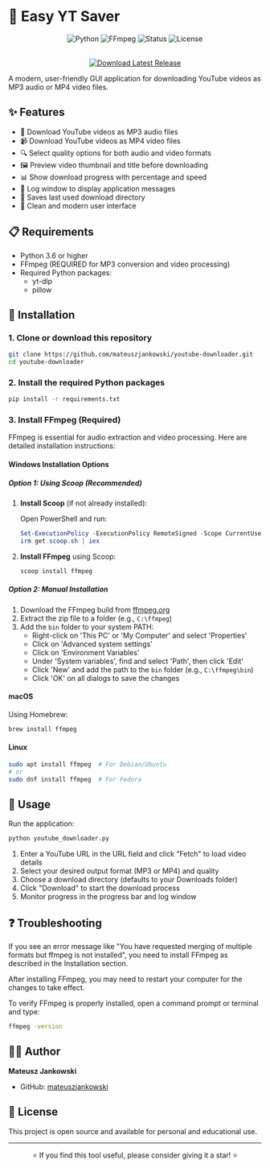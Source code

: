 # 🎵 Easy YT Saver

<div align="center">

![Python](https://img.shields.io/badge/Python-3.6+-blue.svg?style=for-the-badge&logo=python&logoColor=white)
![FFmpeg](https://img.shields.io/badge/FFmpeg-required-red.svg?style=for-the-badge&logo=ffmpeg&logoColor=white)
![Status](https://img.shields.io/badge/Status-Active-success.svg?style=for-the-badge)
![License](https://img.shields.io/badge/License-Open_Source-green.svg?style=for-the-badge)

<br>
<a href="https://github.com/emdes515/easy-yt-saver/releases">
  <img src="https://img.shields.io/badge/Download-Latest_Release-2ea44f?style=for-the-badge&logo=github" alt="Download Latest Release">
</a>

</div>

A modern, user-friendly GUI application for downloading YouTube videos as MP3 audio or MP4 video
files.

## ✨ Features

- 🎵 Download YouTube videos as MP3 audio files
- 📹 Download YouTube videos as MP4 video files
- 🔍 Select quality options for both audio and video formats
- 🖼️ Preview video thumbnail and title before downloading
- 📊 Show download progress with percentage and speed
- 📝 Log window to display application messages
- 💾 Saves last used download directory
- 🎨 Clean and modern user interface

## 📋 Requirements

- Python 3.6 or higher
- FFmpeg (REQUIRED for MP3 conversion and video processing)
- Required Python packages:
  - yt-dlp
  - pillow

## 🔧 Installation

### 1. Clone or download this repository

```bash
git clone https://github.com/mateuszjankowski/youtube-downloader.git
cd youtube-downloader
```

### 2. Install the required Python packages

```bash
pip install -r requirements.txt
```

### 3. Install FFmpeg (Required)

FFmpeg is essential for audio extraction and video processing. Here are detailed installation
instructions:

#### Windows Installation Options

##### Option 1: Using Scoop (Recommended)

1. **Install Scoop** (if not already installed):

   Open PowerShell and run:

   ```powershell
   Set-ExecutionPolicy -ExecutionPolicy RemoteSigned -Scope CurrentUser
   irm get.scoop.sh | iex
   ```

2. **Install FFmpeg** using Scoop:

   ```powershell
   scoop install ffmpeg
   ```

##### Option 2: Manual Installation

1. Download the FFmpeg build from [ffmpeg.org](https://ffmpeg.org/download.html)
2. Extract the zip file to a folder (e.g., `C:\ffmpeg`)
3. Add the `bin` folder to your system PATH:
   - Right-click on 'This PC' or 'My Computer' and select 'Properties'
   - Click on 'Advanced system settings'
   - Click on 'Environment Variables'
   - Under 'System variables', find and select 'Path', then click 'Edit'
   - Click 'New' and add the path to the `bin` folder (e.g., `C:\ffmpeg\bin`)
   - Click 'OK' on all dialogs to save the changes

#### macOS

Using Homebrew:

```bash
brew install ffmpeg
```

#### Linux

```bash
sudo apt install ffmpeg  # For Debian/Ubuntu
# or
sudo dnf install ffmpeg  # For Fedora
```

## 🚀 Usage

Run the application:

```bash
python youtube_downloader.py
```

1. Enter a YouTube URL in the URL field and click "Fetch" to load video details
2. Select your desired output format (MP3 or MP4) and quality
3. Choose a download directory (defaults to your Downloads folder)
4. Click "Download" to start the download process
5. Monitor progress in the progress bar and log window

## ❓ Troubleshooting

If you see an error message like "You have requested merging of multiple formats but ffmpeg is not
installed", you need to install FFmpeg as described in the Installation section.

After installing FFmpeg, you may need to restart your computer for the changes to take effect.

To verify FFmpeg is properly installed, open a command prompt or terminal and type:

```bash
ffmpeg -version
```

## 👨‍💻 Author

**Mateusz Jankowski**

- GitHub: [mateuszjankowski](https://github.com/mateuszjankowski)

## 📄 License

This project is open source and available for personal and educational use.

---

<div align="center">
<p>⭐ If you find this tool useful, please consider giving it a star! ⭐</p>
</div>
